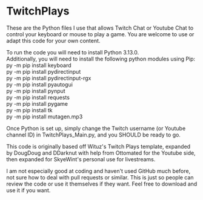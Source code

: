 # TwitchPlays
These are the Python files I use that allows Twitch Chat or Youtube Chat to control your keyboard or mouse to play a game. You are welcome to use or adapt this code for your own content.

To run the code you will need to install Python 3.13.0.  
Additionally, you will need to install the following python modules using Pip:  
py -m pip install keyboard  
py -m pip install pydirectinput  
py -m pip install pydirectinput-rgx  
py -m pip install pyautogui  
py -m pip install pynput  
py -m pip install requests    
py -m pip install pygame  
py -m pip install tk  
py -m pip install mutagen.mp3


Once Python is set up, simply change the Twitch username (or Youtube channel ID) in TwitchPlays_Main.py, and you SHOULD be ready to go.

This code is originally based off Wituz's Twitch Plays template, expanded by DougDoug and DDarknut with help from Ottomated for the Youtube side, then expanded for SkyeWint's personal use for livestreams.

I am not especially good at coding and haven't used GitHub much before, not sure how to deal with pull requests or similar. This is just so people can review the code or use it themselves if they want. Feel free to download and use it if you want.
